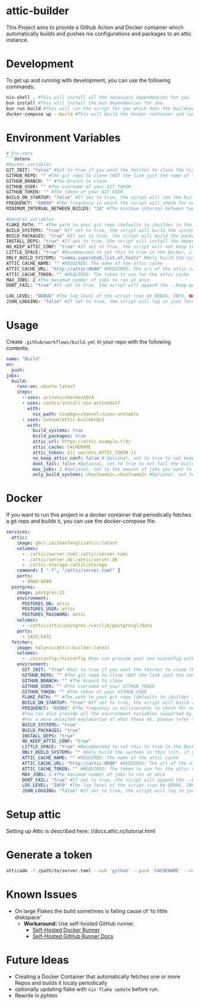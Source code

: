# attic-builder
This Project aims to provide a Github Action and Docker container which automatically builds and pushes nix configurations and packages to an attic instance.
# Development
To get up and running with development, you can use the following commands:
```bash
nix-shell . #This will install all the necessary dependencies for you
bun install #This will install the bun dependencies for you
bun run build #This will run the script for you which does the building and pushing to attic. BEFORE you run this, fill in your .env file with the envs in the .env.example file
docker-compose up --build #This will build the docker container and run it for you (you have to provide the docker-compose.yml file)
```
# Environment Variables
```bash
# Env-Vars
```dotenv
#Docker variables
GIT_INIT: "false" #Set to true if you want the fetcher to clone the nixconfig repo
GITHUB_REPO: "" #The git repo to clone (NOT the link just the name of the repo)
GITHUB_BRANCH: "" #The branch to clone
GITHUB_USER: "" #The username of your GIT_TOKEN
GITHUB_TOKEN: "" #The token of your GIT_USER
BUILD_ON_STARTUP: "false" #If set to true, the script will run the build on startup of the container
FREQUENCY: "60000" #The frequency in which the script will check for new commits in the repo (in ms) (defaults to 60000)
MINIMUM_INTERVAL_BETWEEN_BUILDS: "2d" #The minimum interval between two builds (defaults to 2d) (can be in ms, s, m, h, d)

#General variables
FLAKE_PATH: "" #The path to your git repo (defaults to /builder in the container and ./ in the github action)
BUILD_SYSTEMS: "true" #If set to true, the script will build the systems
BUILD_PACKAGES: "true" #If set to true, the script will build the packages
INSTALL_DEPS: "true" #If set to true, the script will install the dependencies
NO_KEEP_ATTIC_CONF: "true" #If set to true, the script will not keep the attic.conf file and remove it before re-configuring
LITTLE_SPACE: "true" #Recommended to set this to true in the Docker, cleans up the nix store after each build
ONLY_BUILD_SYSTEMS: "comma,seperated,list,of,hosts" #Only build the systems in this list, if you do not provide this, all will be built
ATTIC_CACHE_NAME: "" #REQUIRED: The name of the attic cache
ATTIC_CACHE_URL: "http://attic:8080" #REQUIRED: The url of the attic cache (in a docker-compose setup it's recommended to use the service name, to avoid bandwidth hits)
ATTIC_CACHE_TOKEN: "" #REQUIRED: The token to use for the attic cache
MAX_JOBS: 2 #The maximum number of jobs to run at once
DONT_FAIL: "true" #If set to true, the script will append the --keep-going to nix build

LOG_LEVEL: "DEBUG" #The log level of the script (can be DEBUG, INFO, WARNING, ERROR)
JSON_LOGGING: "false" #If set to true, the script will log in json format
```

# Usage
Create `.github/workflows/build.yml` in your repo with the following contents:

```yaml
name: "Build"
on:
  push:
jobs:
  build:
    runs-on: ubuntu-latest
    steps:
      - uses: actions/checkout@v4
      - uses: cachix/install-nix-action@v27
        with:
          nix_path: nixpkgs=channel:nixos-unstable
      - uses: Svenum/attic-builder@v1
        with:
          build_systems: true
          build_packages: true
          attic_url: https://attic.example.tld/
          attic_cache: CACHENAME
          attic_token: ${{ secrets.ATTIC_TOKEN }}
          no_keep_attic_conf: false # Optional, set to true to not keep the attic config (usefull if you've changed something in your conf and the config is still in the cache)
          dont_fail: false #Optional, set to true to not fail the build if a system fails one or two packages (appends the --keep_going flag to nix-build)
          max_jobs: 2 #Optional, set to the amount of jobs you want to run in parallel (appends the --max_jobs flag to nix-build)
          only_build_systems: <hostname1>,<hostname2> #Optional, set to only build the specified systems
```
# Docker
If you want to run this project in a docker container that periodically fetches a git repo and builds it, you can use the docker-compose file:
```yaml
services:
  attic:
    image: ghcr.io/zhaofengli/attic:latest
    volumes:
      - ./attic/server.toml:/attic/server.toml
      - ./attic/server.db:/attic/server.db
      - ./attic-storage:/attic/storage
    command: [ "-f", "/attic/server.toml" ]
    ports:
      - 8080:8080
  postgres:
    image: postgres:13
    environment:
      POSTGRES_DB: attic
      POSTGRES_USER: attic
      POSTGRES_PASSWORD: attic
    volumes:
      - ~/attic/attic/postgres:/var/lib/postgresql/data
    ports:
      - 5432:5432
  fetcher:
    image: holynix/attic-builder:latest
    volumes:
      - ./nixconfig:/nixconfig #You can provide your own nixconfig either as a volume, or you can skip this and set the GIT_INIT var to true so that the fetcher will clone the nixconfig repo
    environment:
      GIT_INIT: "true" #Set to true if you want the fetcher to clone the nixconfig repo
      GITHUB_REPO: "" #The git repo to clone (NOT the link just the name of the repo)
      GITHUB_BRANCH: "" #The branch to clone
      GITHUB_USER: "" #The username of your GITHUB_TOKEN
      GITHUB_TOKEN: "" #The token of your GITHUB_USER
      FLAKE_PATH: "" #The path to your git repo (defaults to /builder in the container and ./ in the github action)
      BUILD_ON_STARTUP: "true" #If set to true, the script will build all systems on startup of the container
      FREQUENCY: "60000" #The frequency in milliseconds to check for new commits in milliseconds (defaults to 60 Seconds)
      #You can also provide all the environment variables supported by the Github action
      #For a more detailed explanation of what these do, please refer to the readme.md
      BUILD_SYSTEMS: "true"
      BUILD_PACKAGES: "true"
      INSTALL_DEPS: "true"
      NO_KEEP_ATTIC_CONF: "true"
      LITTLE_SPACE: "true" #Recommended to set this to true in the Docker, will delete everything after a build to use as less disk space as possible.
      ONLY_BUILD_SYSTEMS: "" #Only build the systems in this list, if you do not provide this, all will be built
      ATTIC_CACHE_NAME: "" #REQUIRED: The name of the attic cache
      ATTIC_CACHE_URL: "http://attic:8080" #REQUIRED: The url of the attic cache (in a docker-compose setup it's recommended to use the service name, to avoid bandwidth hits)
      ATTIC_CACHE_TOKEN: "" #REQUIRED: The token to use for the attic cache
      MAX_JOBS: 2 #The maximum number of jobs to run at once
      DONT_FAIL: "true" #If set to true, the script will append the --keep-going to nix build
      LOG_LEVEL: "INFO" #The log level of the script (can be DEBUG, INFO, WARNING, ERROR)
      JSON_LOGGING: "false" #If set to true, the script will log in json format
```



# Setup attic
Setting up Attic is described here: //docs.attic.rs/tutorial.html

# Generate a token
```bash
atticadm -f /path/to/server.toml --sub 'github' --push 'CACHENAME' --validity '1y'
```

# Known Issues
- On large Flakes the build sometimes is failing cause of 'to little diskspace'
    - **Workaround:** Use self-hosted GitHub runner.
        - [Self-Hosted Docker Runner](https://github.com/myoung34/docker-github-actions-runner)
        - [Self-Hosted GitHub Runner Docs](https://docs.github.com/en/actions/hosting-your-own-runners/managing-self-hosted-runners/about-self-hosted-runners)

# Future Ideas
- Creating a Docker Container that automatically fetches one or more Repos and builds it localy periodically
- optionally updating flake with `nix flake update` before run.
- Rewrite in pyhton
